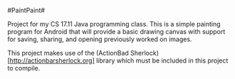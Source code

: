 #PaintPaint#

Project for my CS 17.11 Java programming class.  This is a simple painting
program for Android that will provide a basic drawing canvas with support for
saving, sharing, and opening previously worked on images.

This project makes use of the (ActionBad Sherlock)[http://actionbarsherlock.org]
library which must be included in this project to compile.
